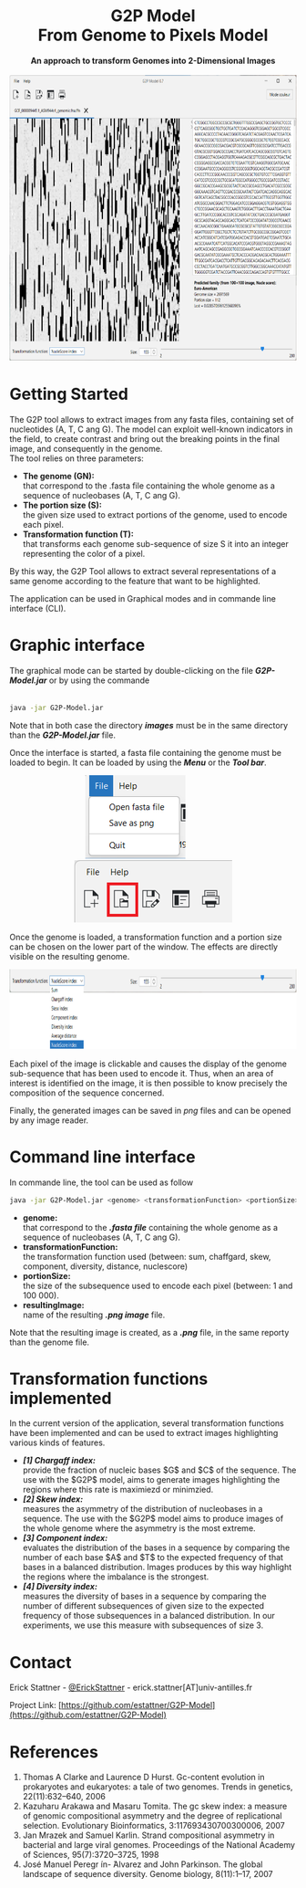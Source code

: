 <!-- HEARDERS -->
<div>
  <h1 align="center">G2P Model<br />
  From Genome to Pixels Model</h1>

  <p align="center">
    <b>An approach to transform Genomes into 2-Dimensional Images</b>
    <br />
    <br />
    <img height="500px" src='images/G2P_2.png' />
  </p>
</div>



<!--------------------------------------------------------------------->
<h1 >Getting Started</h1>
The G2P tool allows to extract images from any fasta files, containing set of nucleotides (A, T, C ang G).
The model can exploit well-known indicators in the field, to create contrast and bring out the breaking points in the final image, and consequently in the genome.
<br />
The tool relies on three parameters:
<ul>
  <li><b>The genome (GN):</b><br />
    that correspond to the .fasta file containing the whole genome as a sequence of nucleobases (A, T, C ang G).
  </li>
  
  <li><b>The portion size (S):</b><br />
     the given size used to extract portions of the genome, used to encode each pixel.
  </li>
  
  <li><b>Transformation function (T):</b><br />
     that transforms each genome sub-sequence of size S it into an integer representing the color of a pixel.
  </li>
</ul>

By this way, the G2P Tool allows to extract several representations of a same genome according to the feature that want to be highlighted.

The application can be used in Graphical modes and in commande line interface (CLI).



<!--------------------------------------------------------------------->

<h1>Graphic interface</h1>
The graphical mode can be started by double-clicking on the file <b><i>G2P-Model.jar</i></b> or by using the commande
<br />
<br />
  
```sh
java -jar G2P-Model.jar
```

Note that in both case the directory <b><i>images</i></b> must be in the same directory than the <b><i>G2P-Model.jar</i></b> file.

Once the interface is started, a fasta file containing the genome must be loaded to begin. 
It can be loaded by using the <b><i>Menu</i></b> or the <b><i>Tool bar</i></b>.

<p align="center">
<img src='images/open_1.png' /> &nbsp; &nbsp; &nbsp; &nbsp; &nbsp; &nbsp; &nbsp; &nbsp; <img src='images/open_2.png' />
</p>

Once the genome is loaded, a transformation function and a portion size can be chosen on the lower part of the window. The effects are directly visible on the resulting genome.

<p align="center">
<img height="140px" src='images/parameters.png' />
</p>

Each pixel of the image is clickable and causes the display of the genome sub-sequence that has been used to encode it.
Thus, when an area of interest is identified on the image, it is then possible to know precisely the composition of the sequence concerned.

Finally, the generated images can be saved in $png$ files and can be opened by any image reader.


<!--------------------------------------------------------------------->

<h1>Command line interface</h1>

In commande line, the tool can be used as follow 

```sh
java -jar G2P-Model.jar <genome> <transformationFunction> <portionSize> <resultingImage>
```

<ul>
  <li><b>genome:</b><br />
    that correspond to the <b><i>.fasta file</b></i> containing the whole genome as a sequence of nucleobases (A, T, C ang G).
  </li>
  
  <li><b>transformationFunction:</b><br />
     the transformation function used (between: sum, chaffgard, skew, component, diversity, distance, nuclescore)
  </li>
  
  <li><b>portionSize:</b><br />
     the size of the subsequence used to encode each pixel (between: 1 and 100 000).
  </li>

  <li><b>resultingImage:</b><br />
     name of the resulting <b><i>.png image</i></b> file.
  </li>
</ul>

Note that the resulting image is created, as a <b><i>.png</b></i> file, in the same reporty than the genome file.



<!--------------------------------------------------------------------->

<h1>Transformation functions implemented</h1>
In the current version of the application, several transformation functions have been implemented and can be used to extract images highlighting various kinds of features.
<ul>
  <li> <b><i>[1] Chargaff index:</b></i><br />
    provide the fraction of nucleic bases $G$ and $C$ of the sequence. The use with the $G2P$ model, aims to generate images highlighting the regions where this rate is maximiezd or minimzied.
  </li>
  
  <li> <b><i>[2] Skew index:</b></i><br />
    measures the asymmetry of the distribution of nucleobases in a sequence. The use with the $G2P$ model aims to produce images of the whole genome where the asymmetry is the most extreme.
  </li>
  
  <li> <b><i>[3] Component index:</b></i><br />
    evaluates the distribution of the bases in a sequence by comparing the number of each base $A$ and $T$ to the expected frequency of that bases in a balanced distribution. Images produces by this way highlight the regions where the imbalance is the strongest.
  </li>
  
  <li> <b><i>[4] Diversity index:</b></i><br />
    measures the diversity of bases in a sequence by comparing the number of different subsequences of given size to the expected frequency of those subsequences in a balanced distribution. In our experiments, we use this measure with subsequences of size 3. 
  </li>
</ul>


<!--------------------------------------------------------------------->

<h1>Contact</h1>

Erick Stattner - [@ErickStattner](https://twitter.com/ErickStattner) - erick.stattner[AT]univ-antilles.fr

Project Link: [https://github.com/estattner/G2P-Model](https://github.com/estattner/G2P-Model)


<!--------------------------------------------------------------------->
<h1>References</h1>

<ol>
  <li>Thomas A Clarke and Laurence D Hurst. Gc-content evolution in prokaryotes and eukaryotes: a tale of two genomes. Trends in genetics, 22(11):632–640, 2006
  </li>
  
  <li> Kazuharu Arakawa and Masaru Tomita. The gc skew index: a measure of genomic compositional asymmetry and the degree of replicational selection. Evolutionary Bioinformatics, 3:117693430700300006, 2007
  </li>
  
  <li> Jan Mrazek and Samuel Karlin. Strand compositional asymmetry in bacterial and large viral genomes. Proceedings of the National Academy of Sciences, 95(7):3720–3725, 1998
  </li>
  
  <li>
    José Manuel Peregr ́ın-  ́Alvarez and John Parkinson. The global landscape of sequence diversity. Genome biology, 8(11):1–17, 2007
   </li>
</ol>
